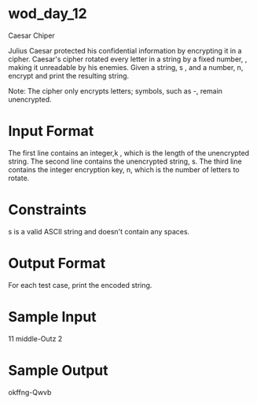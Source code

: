 # wod_day_12
Caesar Chiper

Julius Caesar protected his confidential information by encrypting it in a cipher. Caesar's cipher rotated every letter in a string by a fixed number, , making it unreadable by his enemies. Given a string, s , and a number, n, encrypt  and print the resulting string.

Note: The cipher only encrypts letters; symbols, such as -, remain unencrypted.

# Input Format

The first line contains an integer,k , which is the length of the unencrypted string. 
The second line contains the unencrypted string, s. 
The third line contains the integer encryption key, n, which is the number of letters to rotate.

# Constraints 
 
 
s is a valid ASCII string and doesn't contain any spaces.

# Output Format

For each test case, print the encoded string.

# Sample Input

11
middle-Outz
2

# Sample Output

okffng-Qwvb

